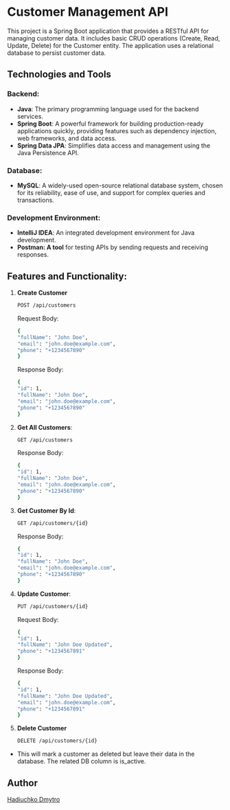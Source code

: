 # Customer Management API
This project is a Spring Boot application that provides a RESTful API
for managing customer data. It includes basic CRUD operations 
(Create, Read, Update, Delete) for the Customer entity.
The application uses a relational database to persist customer data.

## ️Technologies and Tools
### Backend:
- **Java**: The primary programming language used for the backend services.
- **Spring Boot**: A powerful framework for building production-ready applications quickly, providing features such as dependency injection, web frameworks, and data access.
- **Spring Data JPA**: Simplifies data access and management using the Java Persistence API.
### Database:
- **MySQL**: A widely-used open-source relational database system, 
chosen for its reliability, ease of use, and support for complex queries 
and transactions.

### Development Environment:
- **IntelliJ IDEA**: An integrated development environment for Java development.
- **Postman: A tool** for testing APIs by sending requests and receiving responses.

## Features and Functionality:
1. **Create Customer** 
   ```bash
   POST /api/customers
   ``` 
   Request Body:
   ```bash
   {
   "fullName": "John Doe",
   "email": "john.doe@example.com",
   "phone": "+1234567890"
   }
   ```
   Response Body:
   ```bash
   {
   "id": 1,
   "fullName": "John Doe",
   "email": "john.doe@example.com",
   "phone": "+1234567890"
   }
   ```
2. **Get All Customers**:
   ```bash
   GET /api/customers
   ```
   Response Body:
   ```bash
   {
   "id": 1,
   "fullName": "John Doe",
   "email": "john.doe@example.com",
   "phone": "+1234567890"
   }
   ```
3. **Get Customer By Id**:
   ```bash
   GET /api/customers/{id}
   ```
   Response Body:
   ```bash
   {
   "id": 1,
   "fullName": "John Doe",
   "email": "john.doe@example.com",
   "phone": "+1234567890"
   }
   ```
4. **Update Customer**:
   ```bash
   PUT /api/customers/{id}
   ```
   Request Body:
   ```bash
   {
   "id": 1,
   "fullName": "John Doe Updated",
   "phone": "+1234567891"
   }
   ```
   Response Body:
   ```bash
   {
   "id": 1,
   "fullName": "John Doe Updated",
   "email": "john.doe@example.com",
   "phone": "+1234567891"
   }
   ```
5. **Delete Customer**
   ```bash
   DELETE /api/customers/{id}
   ```
- This will mark a customer as deleted but leave their data in the database. The related DB column is is_active.

## Author
[Hadiuchko Dmytro](https://github.com/DmytroHadiuchko)
